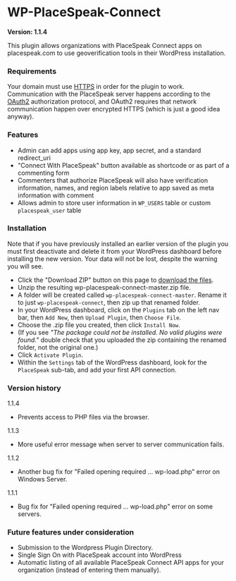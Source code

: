 # WP-PlaceSpeak-Connect

**Version: 1.1.4**

This plugin allows organizations with PlaceSpeak Connect apps on placespeak.com to use geoverification tools in their WordPress installation.

### Requirements

Your domain must use [HTTPS](https://en.wikipedia.org/wiki/HTTPS) in order for the plugin to work. Communication with the PlaceSpeak server happens according to the [OAuth2](https://en.wikipedia.org/wiki/OAuth) authorization protocol, and OAuth2 requires that network communication happen over encrypted HTTPS (which is just a good idea anyway).

### Features

* Admin can add apps using app key, app secret, and a standard redirect_uri
* "Connect With PlaceSpeak" button available as shortcode or as part of a commenting form
* Commenters that authorize PlaceSpeak will also have verification information, names, and region labels relative to app saved as meta information with comment
* Allows admin to store user information in `WP_USERS` table or custom `placespeak_user` table

### Installation

Note that if you have previously installed an earlier version of the plugin you must first deactivate and delete it from your WordPress dashboard before installing the new version. Your data will not be lost, despite the warning you will see.

* Click the "Download ZIP" button on this page to [download the files](https://github.com/PlaceSpeak/wp-placespeak-connect/archive/master.zip).
* Unzip the resulting wp-placespeak-connect-master.zip file.
* A folder will be created called `wp-placespeak-connect-master`. Rename it to just `wp-placespeak-connect`, then zip up that renamed folder.
* In your WordPress dashboard, click on the `Plugins` tab on the left nav bar, then `Add New`, then `Upload Plugin`, then `Choose File`.
* Choose the .zip file you created, then click `Install Now`.
* (If you see *"The package could not be installed. No valid plugins were found."* double check that you uploaded the zip containing the renamed folder, not the original one.)
* Click `Activate Plugin`.
* Within the `Settings` tab of the WordPress dashboard, look for the `PlaceSpeak` sub-tab, and add your first API connection.

### Version history 

1.1.4

* Prevents access to PHP files via the browser.

1.1.3

* More useful error message when server to server communication fails.

1.1.2

* Another bug fix for "Failed opening required ... wp-load.php" error on Windows Server.

1.1.1

* Bug fix for "Failed opening required ... wp-load.php" error on some servers.

### Future features under consideration

* Submission to the Wordpress Plugin Directory.
* Single Sign On with PlaceSpeak account into WordPress
* Automatic listing of all available PlaceSpeak Connect API apps for your organization (instead of entering them manually).
